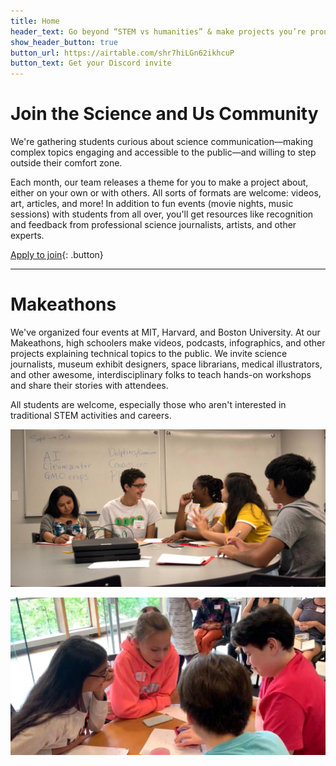```yaml
---
title: Home
header_text: Go beyond “STEM vs humanities” & make projects you’re proud of
show_header_button: true
button_url: https://airtable.com/shr7hiLGn62ikhcuP
button_text: Get your Discord invite
---
```


# Join the Science and Us Community

We're gathering students curious about science communication—making complex topics engaging and accessible to the public—and willing to step outside their comfort zone.

Each month, our team releases a theme for you to make a project about, either on your own or with others. All sorts of formats are welcome: videos, art, articles, and more! In addition to fun events (movie nights, music sessions) with students from all over, you'll get resources like recognition and feedback from professional science journalists, artists, and other experts.

[Apply to join](https://airtable.com/shr7hiLGn62ikhcuP){: .button}

---

# Makeathons

We've organized four events at MIT, Harvard, and Boston University. At our Makeathons, high schoolers make videos, podcasts, infographics, and other projects explaining technical topics to the public. We invite science journalists, museum exhibit designers, space librarians, medical illustrators, and other awesome, interdisciplinary folks to teach hands-on workshops and share their stories with attendees.

All students are welcome, especially those who aren't interested in traditional STEM activities and careers.

<div class="grid two-columns" markdown="1">

![](/assets/1.jpg)

![](/assets/2.jpg)

</div>